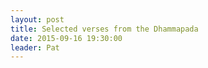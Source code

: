 ```yaml
---
layout: post
title: Selected verses from the Dhammapada
date: 2015-09-16 19:30:00
leader: Pat 
---
```

